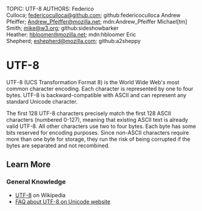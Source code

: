 TOPIC: UTF-8
AUTHORS: Federico Culloca; federicoculloca@github.com; github:federicoculloca
         Andrew Pfeiffer; Andrew_Pfeiffer@mozilla.net; mdn:Andrew_Pfeiffer
         Michael[tm] Smith; mike@w3.org; github:sideshowbarker
         Heather; hbloomer@mozilla.net; mdn:hbloomer
         Eric Shepherd; eshepherd@mozilla.com; github:a2sheppy

# UTF-8

UTF-8 (UCS Transformation Format 8) is the World Wide Web's most common character encoding. Each
character is represented by one to four bytes. UTF-8 is backward-compatible with ASCII and can
represent any standard Unicode character.

The first 128 UTF-8 characters precisely match the first 128 ASCII characters (numbered 0-127),
meaning that existing ASCII text is already valid UTF-8. All other characters use two to four bytes.
Each byte has some bits reserved for encoding purposes. Since non-ASCII characters require more than
one byte for storage, they run the risk of being corrupted if the bytes are separated and not recombined.

## Learn More

### General Knowledge

- [UTF-8](https://en.wikipedia.org/wiki/UTF-8) on Wikipedia
- [FAQ about UTF-8 on Unicode website](http://www.unicode.org/faq/utf_bom.html#UTF8)
